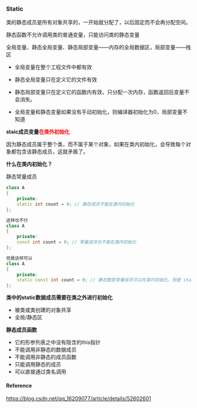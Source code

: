### Static

类的静态成员是所有对象共享的，一开始就分配了，以后固定而不会再分配空间。

静态函数不允许调用类的普通变量，只能访问类的静态变量

全局变量、静态全局变量、静态局部变量——内存的全局数据区，局部变量——栈区

- 全局变量在整个工程文件中都有效

- 静态全局变量只在定义它的文件有效

- 静态局部变量只在定义它的函数内有效，只分配一次内存，函数返回后变量不会消失。

- 全局变量和静态变量如果没有手动初始化，则编译器初始化为0，局部变量不知道

  

**staic成员变量<font color='red'>在类外初始化</font>**

因为静态成员属于整个类，而不属于某个对象，如果在类内初始化，会导致每个对象都包含该静态成员，这就矛盾了。

**什么在类内初始化？**

静态常量成员

```c++
class A
{
	private:
	static int count = 0; // 静态成员不能在类内初始化
};

这样也不行
class A
{
	private:
	const int count = 0; // 常量成员也不能在类内初始化
};

但是这样可以
class A
{
	private:
	static const int count = 0; // 静态整型常量成员可以在类内初始化，但是 static const float count就不行了
};
```



**类中的static数据成员需要在类之外进行初始化**

- 被类或类创建的对象共享
- 全局/静态区

**静态成员函数**

- 它的形参列表之中没有隐含的this指针
- 不能调用非静态的数据成员
- 不能调用非静态的成员函数
- 只能调用静态的成员
- 可以直接通过类名调用



#### Reference

https://blog.csdn.net/qq_16209077/article/details/52602601